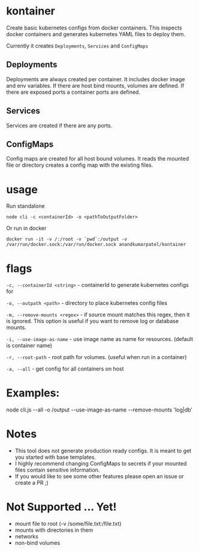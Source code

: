 # kontainer
Create basic kubernetes configs from docker containers. This inspects docker containers and generates kubernetes YAML files to deploy them.

Currently it creates `Deployments`, `Services` and `ConfigMaps`

## Deployments
Deployments are always created per container. It includes docker image and env variables. If there are host bind mounts, volumes are defined. If there are exposed ports a container ports are defined.

## Services
Services are created if there are any ports.

## ConfigMaps
Config maps are created for all host bound volumes. It reads the mounted file or directory creates a config map with the existing files.

# usage
Run standalone
```
node cli -c <containerId> -o <pathToOutputFolder>
```

Or run in docker

```
docker run -it -v /:/root -v `pwd`:/output -v /var/run/docker.sock:/var/run/docker.sock anandkumarpatel/kontainer
```

# flags
`-c, --containerId <string>` - containerId to generate kubernetes configs for

`-o, --outpath <path>` - directory to place kubernetes config files

`-m, --remove-mounts <regex>` - if source mount matches this regex, then it is ignored. This option is useful if you want to remove log or database mounts.

`-i, --use-image-as-name` - use image name as name for resources. (default is container name)

`-r, --root-path` - root path for volumes. (useful when run in a container)

`-a, --all` - get config for all containers on host

# Examples:
node cli.js --all -o /output --use-image-as-name --remove-mounts 'log|db'

# Notes
 * This tool does not generate production ready configs. It is meant to get you started with base templates.
 * I highly recommend changing ConfigMaps to secrets if your mounted files contain sensitive information.
 * If you would like to see some other features please open an issue or create a PR ;)


# Not Supported ... Yet!
 * mount file to root (-v /some/file.txt:/file.txt)
 * mounts with directories in them
 * networks
 * non-bind volumes
